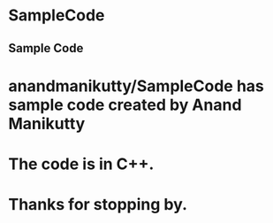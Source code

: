 # SampleCode
## Sample Code

# anandmanikutty/SampleCode has sample code created by Anand Manikutty
#
# The code is in C++.
#
# Thanks for stopping by.
